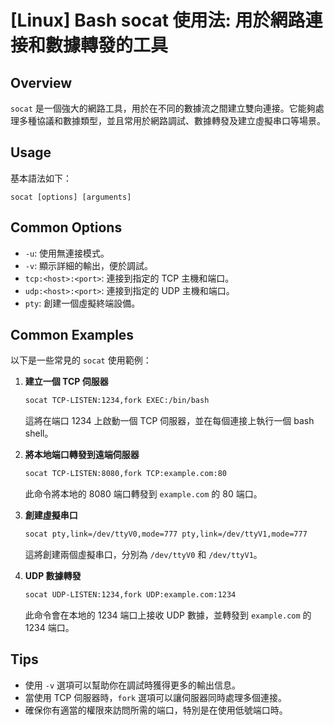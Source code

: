 # [Linux] Bash socat 使用法: 用於網路連接和數據轉發的工具

## Overview
`socat` 是一個強大的網路工具，用於在不同的數據流之間建立雙向連接。它能夠處理多種協議和數據類型，並且常用於網路調試、數據轉發及建立虛擬串口等場景。

## Usage
基本語法如下：
```
socat [options] [arguments]
```

## Common Options
- `-u`: 使用無連接模式。
- `-v`: 顯示詳細的輸出，便於調試。
- `tcp:<host>:<port>`: 連接到指定的 TCP 主機和端口。
- `udp:<host>:<port>`: 連接到指定的 UDP 主機和端口。
- `pty`: 創建一個虛擬終端設備。

## Common Examples
以下是一些常見的 `socat` 使用範例：

1. **建立一個 TCP 伺服器**
   ```bash
   socat TCP-LISTEN:1234,fork EXEC:/bin/bash
   ```
   這將在端口 1234 上啟動一個 TCP 伺服器，並在每個連接上執行一個 bash shell。

2. **將本地端口轉發到遠端伺服器**
   ```bash
   socat TCP-LISTEN:8080,fork TCP:example.com:80
   ```
   此命令將本地的 8080 端口轉發到 `example.com` 的 80 端口。

3. **創建虛擬串口**
   ```bash
   socat pty,link=/dev/ttyV0,mode=777 pty,link=/dev/ttyV1,mode=777
   ```
   這將創建兩個虛擬串口，分別為 `/dev/ttyV0` 和 `/dev/ttyV1`。

4. **UDP 數據轉發**
   ```bash
   socat UDP-LISTEN:1234,fork UDP:example.com:1234
   ```
   此命令會在本地的 1234 端口上接收 UDP 數據，並轉發到 `example.com` 的 1234 端口。

## Tips
- 使用 `-v` 選項可以幫助你在調試時獲得更多的輸出信息。
- 當使用 TCP 伺服器時，`fork` 選項可以讓伺服器同時處理多個連接。
- 確保你有適當的權限來訪問所需的端口，特別是在使用低號端口時。